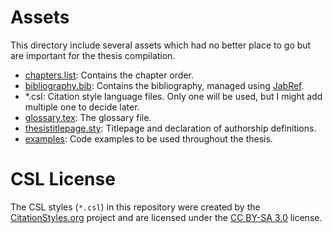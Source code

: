 # Assets

This directory include several assets which had no better place to go but are
important for the thesis compilation.

- [chapters.list](chapters.list): Contains the chapter order.
- [bibliography.bib](bibliography.bib): Contains the bibliography, managed
  using [JabRef](http://www.jabref.org/).
- \*.csl: Citation style language files. Only one will be used, but I might add
  multiple one to decide later.
- [glossary.tex](glossary.tex): The glossary file.
- [thesistitlepage.sty](thesistitlepage.sty): Titlepage and declaration of authorship definitions.
- [examples](examples): Code examples to be used throughout the thesis.

# CSL License

The CSL styles (`*.csl`) in this repository were created by the
[CitationStyles.org](https://citationstyles.org) project and are licensed under
the [CC BY-SA 3.0](http://creativecommons.org/licenses/by-sa/3.0/) license.
